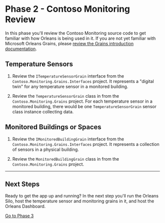 # Phase 2 - Contoso Monitoring Review

In this phase you'll review the Contoso Monitoring source code to get familiar with how Orleans is being used in it. If you are not yet familiar with Microsoft Orleans Grains, please [review the Grains introduction documentation](https://dotnet.github.io/orleans/docs/grains/index.html). 

## Temperature Sensors

1. Review the `ITemperatureSensorGrain` interface from the `Contoso.Monitoring.Grains.Interfaces` project. It represents a "digital twin" for any temperature sensor in a monitored building. 

1. Review the `TemperatureSensorGrain` class in from the `Contoso.Monitoring.Grains` project. For each temperature sensor in a monitored building, there would be one `TemperatureSensorGrain` sensor class instance collecting data.

## Monitored Buildings or Spaces

1. Review the `IMonitoredBuildingGrain` interface from the `Contoso.Monitoring.Grains.Interfaces` project. It represents a collection of sensors in a physical building. 

1. Review the `MonitoredBuildingGrain` class in from the `Contoso.Monitoring.Grains` project. 

---

## Next Steps

Ready to get the app up and running? In the next step you'll run the Orleans Silo, host the temperature sensor and monitoring grains in it, and host the Orleans Dashboard.

[Go to Phase 3](03-hosting-grains.md)
